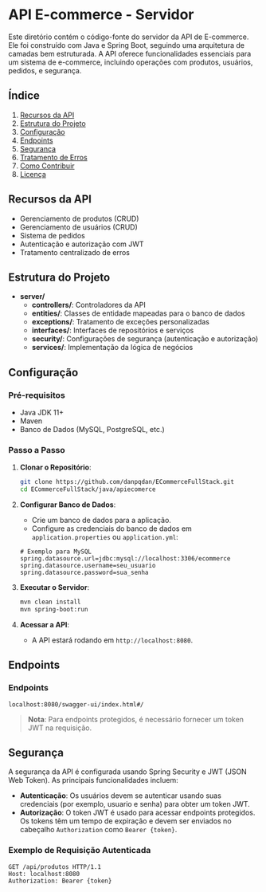 # API E-commerce - Servidor

Este diretório contém o código-fonte do servidor da API de E-commerce. Ele foi construído com Java e Spring Boot, seguindo uma arquitetura de camadas bem estruturada. A API oferece funcionalidades essenciais para um sistema de e-commerce, incluindo operações com produtos, usuários, pedidos, e segurança.

## Índice

1. [Recursos da API](#recursos-da-api)
2. [Estrutura do Projeto](#estrutura-do-projeto)
3. [Configuração](#configuração)
4. [Endpoints](#endpoints)
5. [Segurança](#segurança)
6. [Tratamento de Erros](#tratamento-de-erros)
7. [Como Contribuir](#como-contribuir)
8. [Licença](#licença)

## Recursos da API

- Gerenciamento de produtos (CRUD)
- Gerenciamento de usuários (CRUD)
- Sistema de pedidos
- Autenticação e autorização com JWT
- Tratamento centralizado de erros

## Estrutura do Projeto

- **server/**
  - **controllers/**: Controladores da API
  - **entities/**: Classes de entidade mapeadas para o banco de dados
  - **exceptions/**: Tratamento de exceções personalizadas
  - **interfaces/**: Interfaces de repositórios e serviços
  - **security/**: Configurações de segurança (autenticação e autorização)
  - **services/**: Implementação da lógica de negócios



## Configuração

### Pré-requisitos

- Java JDK 11+
- Maven
- Banco de Dados (MySQL, PostgreSQL, etc.)

### Passo a Passo

1. **Clonar o Repositório**:
    ```bash
    git clone https://github.com/danpqdan/ECommerceFullStack.git
    cd ECommerceFullStack/java/apiecomerce
    ```

2. **Configurar Banco de Dados**:
    - Crie um banco de dados para a aplicação.
    - Configure as credenciais do banco de dados em `application.properties` ou `application.yml`:
    ```properties
    # Exemplo para MySQL
    spring.datasource.url=jdbc:mysql://localhost:3306/ecommerce
    spring.datasource.username=seu_usuario
    spring.datasource.password=sua_senha
    ```

3. **Executar o Servidor**:
    ```bash
    mvn clean install
    mvn spring-boot:run
    ```

4. **Acessar a API**:
    - A API estará rodando em `http://localhost:8080`.

## Endpoints

### Endpoints

```Swagger
localhost:8080/swagger-ui/index.html#/
```


> **Nota**: Para endpoints protegidos, é necessário fornecer um token JWT na requisição.

## Segurança

A segurança da API é configurada usando Spring Security e JWT (JSON Web Token). As principais funcionalidades incluem:

- **Autenticação**: Os usuários devem se autenticar usando suas credenciais (por exemplo, usuario e senha) para obter um token JWT.
- **Autorização**: O token JWT é usado para acessar endpoints protegidos. Os tokens têm um tempo de expiração e devem ser enviados no cabeçalho `Authorization` como `Bearer {token}`.

### Exemplo de Requisição Autenticada
```http
GET /api/produtos HTTP/1.1
Host: localhost:8080
Authorization: Bearer {token}


